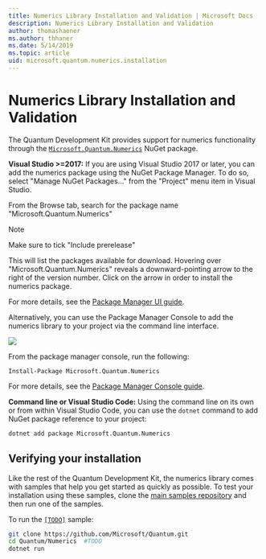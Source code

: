 ```yaml
---
title: Numerics Library Installation and Validation | Microsoft Docs
description: Numerics Library Installation and Validation
author: thomashaener
ms.author: thhaner
ms.date: 5/14/2019
ms.topic: article
uid: microsoft.quantum.numerics.installation
---
```


# Numerics Library Installation and Validation

The Quantum Development Kit provides support for numerics functionality through the [`Microsoft.Quantum.Numerics`](https://www.nuget.org/packages/Microsoft.Quantum.Numerics) NuGet package.

**Visual Studio >=2017:** If you are using Visual Studio 2017 or later, you can add the numerics package using the NuGet Package Manager.
To do so, select "Manage NuGet Packages..." from the "Project" menu item in Visual Studio.

From the Browse tab, search for the package name "Microsoft.Quantum.Numerics"

> [!NOTE]
> Make sure to tick "Include prerelease"

This will list the packages available for download.
Hovering over "Microsoft.Quantum.Numerics" reveals a downward-pointing arrow to the right of the version number.
Click on the arrow in order to install the numerics package.

For more details, see the [Package Manager UI guide](https://docs.microsoft.com/nuget/tools/package-manager-ui).

Alternatively, you can use the Package Manager Console to add the numerics library to your project via the command line interface.

![](~/media/vs2017-nuget-console-menu.png)

From the package manager console, run the following:

```
Install-Package Microsoft.Quantum.Numerics
```

For more details, see the [Package Manager Console guide](https://docs.microsoft.com/nuget/tools/package-manager-console).

**Command line or Visual Studio Code:** Using the command line on its own or from within Visual Studio Code, you can use the `dotnet` command to add NuGet package reference to your project:

```bash
dotnet add package Microsoft.Quantum.Numerics
```


## Verifying your installation

Like the rest of the Quantum Development Kit, the numerics library comes with samples that help you get started as quickly as possible.
To test your installation using these samples, clone the [main samples repository](https://github.com/Microsoft/Quantum) and then run one of the samples.

To run the [`[TODO]`](LINK) sample:

```bash
git clone https://github.com/Microsoft/Quantum.git
cd Quantum/Numerics  #TODO
dotnet run
```
